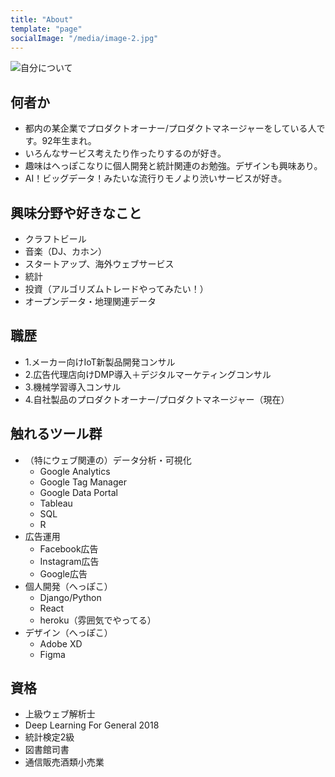 ```yaml
---
title: "About"
template: "page"
socialImage: "/media/image-2.jpg"
---
```


![自分について](/media/image-2.jpg)

## 何者か
- 都内の某企業でプロダクトオーナー/プロダクトマネージャーをしている人です。92年生まれ。
- いろんなサービス考えたり作ったりするのが好き。
- 趣味はへっぽこなりに個人開発と統計関連のお勉強。デザインも興味あり。
- AI！ビッグデータ！みたいな流行りモノより渋いサービスが好き。

## 興味分野や好きなこと
- クラフトビール
- 音楽（DJ、カホン）
- スタートアップ、海外ウェブサービス
- 統計
- 投資（アルゴリズムトレードやってみたい！）
- オープンデータ・地理関連データ

## 職歴
- 1.メーカー向けIoT新製品開発コンサル
- 2.広告代理店向けDMP導入＋デジタルマーケティングコンサル
- 3.機械学習導入コンサル
- 4.自社製品のプロダクトオーナー/プロダクトマネージャー（現在）

## 触れるツール群
- （特にウェブ関連の）データ分析・可視化
  - Google Analytics
  - Google Tag Manager
  - Google Data Portal
  - Tableau
  - SQL
  - R
- 広告運用
  - Facebook広告
  - Instagram広告
  - Google広告
- 個人開発（へっぽこ）
  - Django/Python
  - React
  - heroku（雰囲気でやってる）
- デザイン（へっぽこ）
  - Adobe XD
  - Figma

## 資格
- 上級ウェブ解析士
- Deep Learning For General 2018
- 統計検定2級
- 図書館司書
- 通信販売酒類小売業